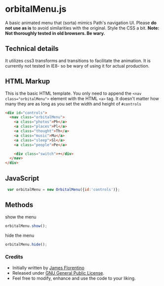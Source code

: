 # orbitalMenu.js

A basic animated menu that (sorta) mimics Path's navigation UI. Please __do not use as is__ to avoid similarities with the original. Style the CSS a bit. __Note: Not thoroughly tested in old browsers. Be wary.__

## Technical details

It utilizes css3 transforms and transitions to facilitate the animation. It is currently not tested in IE8- so be wary of using it for actual production.

## HTML Markup

This is the basic HTML template. You only need to append the `<nav class="orbitalMenu">` element with the HTML `<a>` tag. It doesn't matter how many they are as long as you set the width and height of `#controls`

```html
<div id="controls">
  <nav class="orbitalMenu">
    <a class="photos">Ph</a>
    <a class="places">Pl</a>
    <a class="thought">Th</a>
    <a class="music">Mu</a>
    <a class="sleep">Sl</a>
    <a class="people">Pe</a>

    <div class="switch">+</div>
  </nav>
</div>
```

## JavaScript

```javascript
 var orbitalMenu = new OrbitalMenu({id:'controls')};
```

## Methods

show the menu

```javascript
orbitalMenu.show();
```

hide the menu

```javascript
orbitalMenu.hide();
```

### Credits

- Initially written by [James Florentino](http://jamesflorentino.com)
- Released under [GNU General Public License](http://www.gnu.org/licenses/).
- Feel free to modify, enhance and use the code to your liking.
